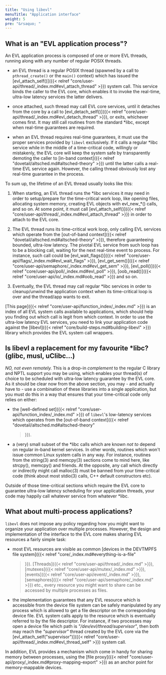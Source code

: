 ```yaml
---
title: "Using libevl"
menuTitle: "Application interface"
weight: 5
pre: "&rsaquo; "
---
```


## What is an "EVL application process"?

An EVL application process is composed of one or more EVL threads,
running along with any number of regular POSIX threads.

- an EVL thread is a regular POSIX thread (spawned by a call to
`pthread_create()` or the `main()` context) which has issued the
[evl_attach_self()]({{< relref
"core/user-api/thread/_index.md#evl_attach_thread" >}}) system
call. This service binds the caller to the EVL core, which enables it
to invoke the real-time, ultra-low latency services the latter
delivers.

- once attached, such thread may call EVL core services, until it
detaches from the core by a call to [evl_detach_self()]({{< relref
"core/user-api/thread/_index.md#evl_detach_thread" >}}), or exits,
whichever comes first. It may still call routines from the standard
\*libc, except when real-time guarantees are required.

- when an EVL thread requires real-time guarantees, it must use the
proper services provided by `libevl` exclusively. If it calls a
regular \*libc service while in the middle of a time-critical code,
willingly or mistakenly, the EVL core will keep the system safe by
transparently demoting the caller to [in-band context]({{< relref
"dovetail/altsched.md#altsched-theory" >}}) until the latter
calls a real-time EVL service again.  However, the calling thread
obviously lost any real-time guarantee in the process.

To sum up, the lifetime of an EVL thread usually looks like this:

1. When starting, an EVL thread runs the \*libc services it may need in
order to setup/prepare for the time-critical work loop, like opening
files, allocating system memory, creating EVL objects with
evl\_new\_*() calls, and so on. At some point, it must call
[evl_attach_self()]({{< relref
"core/user-api/thread/_index.md#evl_attach_thread" >}}) in order to
attach to the EVL core.

2. The EVL thread runs its time-critical work loop, only calling EVL
services which operate from the [out-of-band context]({{< relref
"dovetail/altsched.md#altsched-theory" >}}), therefore
guaranteeing bounded, ultra-low latency. The pivotal EVL service from
such loop has to be a blocking call, waiting for the next real-time
event to process. For instance, such call could be
[evl_wait_flags()]({{< relref
"core/user-api/flags/_index.md#evl_wait_flags" >}}),
[evl_get_sem()]({{< relref
"core/user-api/semaphore/_index.md#evl_get_sem" >}}), [evl_poll()]({{<
relref "core/user-api/poll/_index.md#evl_poll" >}}), [oob_read()]({{<
relref "core/user-api/io/_index.md#oob_read" >}}) and so on.

3. Eventually, the EVL thread may call regular \*libc services in order
to cleanup/unwind the application context when its time-critical loop
is over and the thread/app wants to exit.

[This page]({{< relref "core/user-api/function_index/_index.md" >}})
is an index of all EVL system calls available to applications, which
should help you finding out which call is legit from which context.
In order to use the ultra-low latency EVL services, you need to link
your application code against the [libevl]({{< relref
"core/build-steps.md#building-libevl" >}}) library which provides the
EVL system call wrappers.

## Is libevl a replacement for my favourite \*libc? (glibc, musl, uClibc...)

_NO, not even remotely._ This is a drop-in _complement_ to the regular
C library and NPTL support you may be using, which enables your
thread(s) of choice to be scheduled with ultra-low latency guarantee
by the EVL core. As it should be clear now from the above section, you
may - and actually have to - use a combination of these libraries into
a single application, but you must do this in a way that ensures that
your time-critical code only relies on either:

- the [well-defined set]({{< relref
  "core/user-api/function_index/_index.md" >}}) of `libevl`'s
  low-latency services which operates from the [out-of-band
  context]({{< relref "dovetail/altsched.md#altsched-theory"
  >}}).

- a (very) small subset of the \*libc calls which are known _not to_
  depend on regular in-band kernel services. In other words, routines
  which won't issue common Linux system calls in any way. For
  instance, routines from the string(3) and memcpy(3) sections come to
  mind here, like strcpy(), memcpy() and friends. At the opposite, any
  call which directly or indirectly might call malloc(3) must be
  banned from your time-critical code (think about most stdio(3)
  calls, C++ default constructors etc).

Outside of those time-critical sections which require the EVL core to
guarantee ultra-low latency scheduling for your application threads,
your code may happily call whatever service from whatever \*libc.

## What about multi-process applications?

`libevl` does not impose any policy regarding how you might want to
organize your application over multiple processes. However, the design
and implementation of the interface to the EVL core makes sharing EVL
resources a fairly simple task:

- most EVL resources are visible as common [devices in the DEVTMPFS
  file system]({{< relref "core/_index.md#everything-is-a-file"
  >}}). [Threads]({{< relref "core/user-api/thread/_index.md" >}}),
  [mutexes]({{< relref "core/user-api/mutex/_index.md" >}}),
  [events]({{< relref "core/user-api/event/_index.md" >}}),
  [semaphores]({{< relref "core/user-api/semaphore/_index.md" >}})
  etc., every resource you might want to share can be accessed by
  multiple processes as files.

- the implementation guarantees that any EVL resource which is
  accessible from the device file system can be safely manipulated by
  any process which is allowed to get a file descriptor on the
  corresponding device file. EVL system calls apply to the resource
  which is eventually referred to by the file descriptor. For
  instance, if two processes may open a device file which path is
  _"/dev/evl/thread/supervisor"_, then both may reach the
  _"supervisor"_ thread created by the EVL core via the
  [evl_attach_self("supervisor")]({{< relref
  "core/user-api/thread/_index.md#evl_thread_self" >}}) system call.

In addition, EVL provides a mechanism which come in handy for sharing
memory between processes, using the [file proxy]({{< relref
"core/user-api/proxy/_index.md#proxy-mapping-export" >}}) as an anchor
point for memory-mappable devices.
